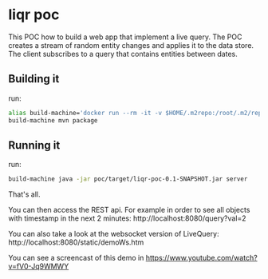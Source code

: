 # liqr poc
This POC how to build a web app that implement a live query.
The POC creates a stream of random entity changes and applies it to the data store.
The client subscribes to a query that contains entities between dates.

## Building it
run:

```sh
alias build-machine='docker run --rm -it -v $HOME/.m2repo:/root/.m2/repository -v $PWD:/my -p 8080:8080 -w /my maven:3.6.2-jdk-11-slim'
build-machine mvn package
```

## Running it

run:

```sh
build-machine java -jar poc/target/liqr-poc-0.1-SNAPSHOT.jar server
```

That's all.

You can then access the REST api. For example in order to see all objects with timestamp in the next 2 minutes:
http://localhost:8080/query?val=2

[//]: # (or using simple UI using rest:)
[//]: # (http://192.168.99.100:8080/static/demo.htm)

You can also take a look at the websocket version of LiveQuery:
http://localhost:8080/static/demoWs.htm

You can see a screencast of this demo in https://www.youtube.com/watch?v=fV0-Jq9WMWY
